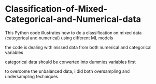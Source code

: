 # Classification-of-Mixed-Categorical-and-Numerical-data
This Python code illustrates how to do a classification on mixed data (categorical and numerical) using different ML models

the code is dealing with missed data from both numerical and categorical variables

categorical data should be converted into dummies variables first

to overcome the unbalanced data, i did both oversampling and undersampling techniques 
